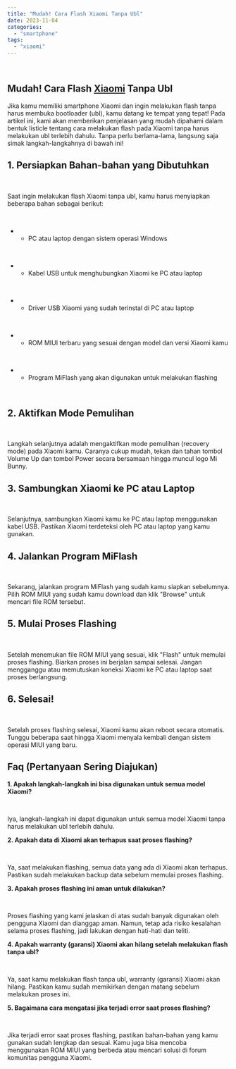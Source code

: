 ```yaml
---
title: "Mudah! Cara Flash Xiaomi Tanpa Ubl"
date: 2023-11-04
categories: 
  - "smartphone"
tags: 
  - "xiaomi"
---
```


 

## Mudah! Cara Flash [Xiaomi](https://ajiekusumadhany.com/gadget/smartphone/xiaomi/) Tanpa Ubl

Jika kamu memiliki smartphone Xiaomi dan ingin melakukan flash tanpa harus membuka bootloader (ubl), kamu datang ke tempat yang tepat! Pada artikel ini, kami akan memberikan penjelasan yang mudah dipahami dalam bentuk listicle tentang cara melakukan flash pada Xiaomi tanpa harus melakukan ubl terlebih dahulu. Tanpa perlu berlama-lama, langsung saja simak langkah-langkahnya di bawah ini!

## 1\. Persiapkan Bahan-bahan yang Dibutuhkan

 

Saat ingin melakukan flash Xiaomi tanpa ubl, kamu harus menyiapkan beberapa bahan sebagai berikut:

 

- - PC atau laptop dengan sistem operasi Windows

 

- - Kabel USB untuk menghubungkan Xiaomi ke PC atau laptop

 

- - Driver USB Xiaomi yang sudah terinstal di PC atau laptop

 

- - ROM MIUI terbaru yang sesuai dengan model dan versi Xiaomi kamu

 

- - Program MiFlash yang akan digunakan untuk melakukan flashing

 

## 2\. Aktifkan Mode Pemulihan

 

Langkah selanjutnya adalah mengaktifkan mode pemulihan (recovery mode) pada Xiaomi kamu. Caranya cukup mudah, tekan dan tahan tombol Volume Up dan tombol Power secara bersamaan hingga muncul logo Mi Bunny.

## 3\. Sambungkan Xiaomi ke PC atau Laptop

 

Selanjutnya, sambungkan Xiaomi kamu ke PC atau laptop menggunakan kabel USB. Pastikan Xiaomi terdeteksi oleh PC atau laptop yang kamu gunakan.

## 4\. Jalankan Program MiFlash

 

Sekarang, jalankan program MiFlash yang sudah kamu siapkan sebelumnya. Pilih ROM MIUI yang sudah kamu download dan klik "Browse" untuk mencari file ROM tersebut.

## 5\. Mulai Proses Flashing

 

Setelah menemukan file ROM MIUI yang sesuai, klik "Flash" untuk memulai proses flashing. Biarkan proses ini berjalan sampai selesai. Jangan mengganggu atau memutuskan koneksi Xiaomi ke PC atau laptop saat proses berlangsung.

## 6\. Selesai!

 

Setelah proses flashing selesai, Xiaomi kamu akan reboot secara otomatis. Tunggu beberapa saat hingga Xiaomi menyala kembali dengan sistem operasi MIUI yang baru.

## Faq (Pertanyaan Sering Diajukan)

**1\. Apakah langkah-langkah ini bisa digunakan untuk semua model Xiaomi?**

 

Iya, langkah-langkah ini dapat digunakan untuk semua model Xiaomi tanpa harus melakukan ubl terlebih dahulu.

**2\. Apakah data di Xiaomi akan terhapus saat proses flashing?**

 

Ya, saat melakukan flashing, semua data yang ada di Xiaomi akan terhapus. Pastikan sudah melakukan backup data sebelum memulai proses flashing.

**3\. Apakah proses flashing ini aman untuk dilakukan?**

 

Proses flashing yang kami jelaskan di atas sudah banyak digunakan oleh pengguna Xiaomi dan dianggap aman. Namun, tetap ada risiko kesalahan selama proses flashing, jadi lakukan dengan hati-hati dan teliti.

**4\. Apakah warranty (garansi) Xiaomi akan hilang setelah melakukan flash tanpa ubl?**

 

Ya, saat kamu melakukan flash tanpa ubl, warranty (garansi) Xiaomi akan hilang. Pastikan kamu sudah memikirkan dengan matang sebelum melakukan proses ini.

**5\. Bagaimana cara mengatasi jika terjadi error saat proses flashing?**

 

Jika terjadi error saat proses flashing, pastikan bahan-bahan yang kamu gunakan sudah lengkap dan sesuai. Kamu juga bisa mencoba menggunakan ROM MIUI yang berbeda atau mencari solusi di forum komunitas pengguna Xiaomi.
